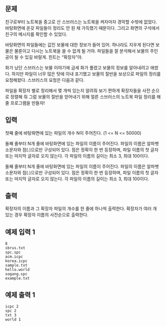 ## 문제
친구로부터 노트북을 중고로 산 스브러스는 노트북을 켜자마자 경악할 수밖에 없었다. 바탕화면에 온갖 파일들이 정리도 안 된 채 가득했기 때문이다. 그리고 화면의 구석에서 친구의 메시지를 확인할 수 있었다.

바탕화면의 파일들에는 값진 보물에 대한 정보가 들어 있어. 하나라도 지우게 된다면 보물은 물론이고 다시는 노트북을 쓸 수 없게 될 거야. 파일들을 잘 분석해서 보물의 주인공이 될 수 있길 바랄게. 힌트는 “확장자”야.

화가 났던 스브러스는 보물 이야기에 금세 화가 풀렸고 보물의 정보를 알아내려고 애썼다. 하지만 파일이 너무 많은 탓에 이내 포기했고 보물의 절반을 보상으로 파일의 정리를 요청해왔다. 스브러스의 요청은 다음과 같다.

파일을 확장자 별로 정리해서 몇 개씩 있는지 알려줘
보기 편하게 확장자들을 사전 순으로 정렬해 줘
그럼 보물의 절반을 얻어내기 위해 얼른 스브러스의 노트북 파일 정리를 해줄 프로그램을 만들자!

## 입력
첫째 줄에 바탕화면에 있는 파일의 개수 N이 주어진다. (1 <= N <= 50000)

둘째 줄부터 N개 줄에 바탕화면에 있는 파일의 이름이 주어진다. 파일의 이름은 알파벳 소문자와 점(.)으로만 구성되어 있다. 점은 정확히 한 번 등장하며, 파일 이름의 첫 글자 또는 마지막 글자로 오지 않는다. 각 파일의 이름의 길이는 최소 3, 최대 100이다.

둘째 줄부터 N개 줄에 바탕화면에 있는 파일의 이름이 주어진다. 파일의 이름은 알파벳 소문자와 점(.)으로만 구성되어 있다. 점은 정확히 한 번 등장하며, 파일 이름의 첫 글자 또는 마지막 글자로 오지 않는다. 각 파일의 이름의 길이는 최소 3, 최대 100이다.

## 출력
확장자의 이름과 그 확장자 파일의 개수를 한 줄에 하나씩 출력한다. 확장자가 여러 개 있는 경우 확장자 이름의 사전순으로 출력한다.

## 예제 입력 1 
```
8
sbrus.txt
spc.spc
acm.icpc
korea.icpc
sample.txt
hello.world
sogang.spc
example.txt
```
## 예제 출력 1 
```
icpc 2
spc 2
txt 3
world 1
```